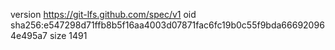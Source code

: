 version https://git-lfs.github.com/spec/v1
oid sha256:e547298d71ffb8b5f16aa4003d07871fac6fc19b0c55f9bda666920964e495a7
size 1491
